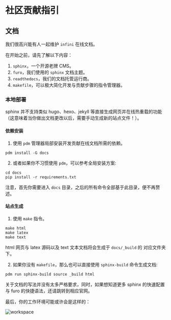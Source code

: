# 社区贡献指引

## 文档

我们很高兴能有人一起维护 `infini` 在线文档。

在开始之前，请先了解以下内容：

1. `sphinx`，一个开源老牌 CMS。
2. `furo`，我们使用的 `sphinx` 文档主题。
3. `readthedocs`，我们的文档托管运行商。
4. `makefile`，可以极大简化开发与贡献步骤的指令管理器。

### 本地部署

sphinx 并不支持类似 hugo、hexo、jekyll 等直接生成网页并在线热重载的功能（这意味着当你做出文档更改以后，需要手动生成新的站点文件！）。

#### 依赖安装

1. 使用 `pdm` 管理器局部安装开发贡献在线文档所需的依赖。

```shell
pdm install -G docs
```

2. 或者如果你不习惯使用 `pdm`，可以参考全局安装方案:

```shell
cd docs
pip install -r requirements.txt
```

注意，首先你需要进入 `docs` 目录，之后的所有命令全部基于此目录，便不再赘述。

#### 站点生成

1. 使用 `make` 指令。

```shell
make html
make latex
make text
```

html 网页与 latex 源码以及 text 文本文档将会生成于 `docs/_build` 的 对应文件夹下。

2. 如果你没有 `makefile`，那么也可以直接使用 `sphinx-build` 命令生成文档:

```shell
pdm run sphinx-build source _build html
```

关于文档的写法并没有太多严格要求，同时，如果想知道更多 sphinx 的快速配置与 furo 的快捷语法，还请跳转到相应官网。

最后，你的工作环境可能或许会是这样的：

![workspace](https://infini.hydroroll.team/zh-cn/latest/_static/workspace.png)